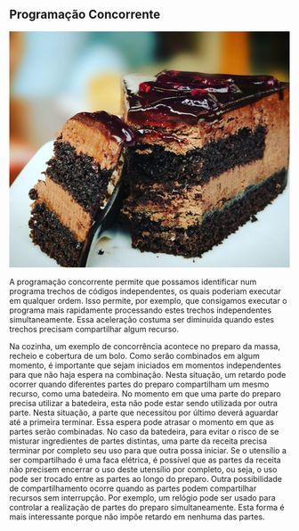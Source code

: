 ## Programação Concorrente

![](/assets/prog-concorrente.jpeg)

A programação concorrente permite que possamos identificar num programa trechos de códigos independentes, os quais poderiam executar em qualquer ordem. Isso permite, por exemplo, que consigamos executar o programa mais rapidamente processando estes trechos independentes simultaneamente. Essa aceleração costuma ser diminuída quando estes trechos precisam compartilhar algum recurso. 

Na cozinha, um exemplo de concorrência acontece no preparo da massa, recheio e cobertura de um bolo. Como serão combinados em algum momento, é importante que sejam iniciados em momentos independentes para que não haja espera na combinação. Nesta situação, um retardo pode ocorrer quando diferentes partes do preparo compartilham um mesmo recurso, como uma batedeira. No momento em que uma parte do preparo precisa utilizar a batedeira, esta não pode estar sendo utilizada por outra parte. Nesta situação, a parte que necessitou por último deverá aguardar até a primeira terminar. Essa espera pode atrasar o momento em que as partes serão combinadas. No caso da batedeira, para evitar o risco de se misturar ingredientes de partes distintas, uma parte da receita precisa terminar por completo seu uso para que outra possa iniciar. Se o utensílio a ser compartilhado é uma faca elétrica, é possível que as partes da receita não precisem encerrar o uso deste utensílio por completo, ou seja, o uso pode ser trocado entre as partes ao longo do preparo. Outra possibilidade de compartilhamento ocorre quando as partes podem compartilhar recursos sem interrupção. Por exemplo, um relógio pode ser usado para controlar a realização de partes do preparo simultaneamente. Esta forma é mais interessante porque não impõe retardo em nenhuma das partes.
